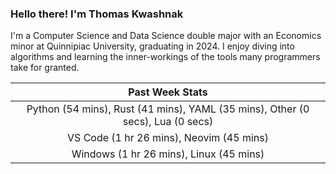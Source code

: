 
### Hello there! I'm Thomas Kwashnak

I'm a Computer Science and Data Science double major with an Economics
minor at Quinnipiac University, graduating in 2024.
I enjoy diving into algorithms and learning the inner-workings of the tools
many programmers take for granted.

| Past Week Stats |
| :---: |
| Python (54 mins), Rust (41 mins), YAML (35 mins), Other (0 secs), Lua (0 secs) |
| VS Code (1 hr 26 mins), Neovim (45 mins) |
| Windows (1 hr 26 mins), Linux (45 mins) |

